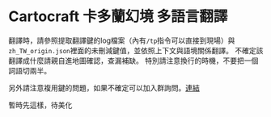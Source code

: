 # Cartocraft 卡多蘭幻境 多語言翻譯
翻譯時，請參照提取翻譯鍵的log檔案（內有`/tp`指令可以直接到現場）與`zh_TW_origin.json`裡面的未刪減鍵值，並依照上下文與語境關係翻譯。
不確定該翻譯成什麼請親自進地圖確認，查漏補缺。
特別請注意換行的時機，不要把一個詞語切兩半。

另外請注意複用鍵的問題，如果不確定可以加入群詢問。[連結](https://ref.gamer.com.tw/redir.php?url=https%3A%2F%2Fdiscord.gg%2FUMYxwHyRNE)

暫時先這樣，待美化
